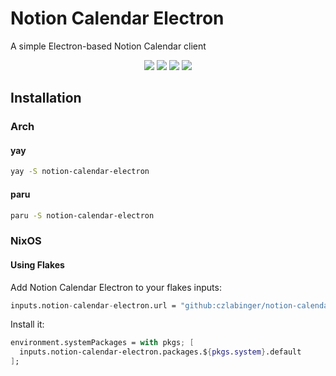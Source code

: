 # Notion Calendar Electron

A simple Electron-based Notion Calendar client

<div align="center">

![](https://img.shields.io/github/last-commit/czlabinger/nixos?&style=for-the-badge&color=FFB1C8&logoColor=D9E0EE&labelColor=292324)
![](https://img.shields.io/github/stars/czlabinger/nixos?style=for-the-badge&logo=andela&color=FFB686&logoColor=D9E0EE&labelColor=292324)
![](https://img.shields.io/github/repo-size/czlabinger/nixos?color=CAC992&label=SIZE&logo=googledrive&style=for-the-badge&logoColor=D9E0EE&labelColor=292324)
![](https://img.shields.io/badge/issues-skill-green?style=for-the-badge&color=CCE8E9&logoColor=D9E0EE&labelColor=292324)

</div>

## Installation

### Arch
#### yay
```bash
yay -S notion-calendar-electron
```

#### paru
```bash
paru -S notion-calendar-electron
```

### NixOS
#### Using Flakes
Add Notion Calendar Electron to your flakes inputs:
```nix
inputs.notion-calendar-electron.url = "github:czlabinger/notion-calendar-electron";
```

Install it:
```nix
environment.systemPackages = with pkgs; [
  inputs.notion-calendar-electron.packages.${pkgs.system}.default
];
```
